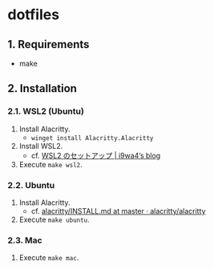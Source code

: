 # dotfiles

## 1. Requirements

- make

## 2. Installation

### 2.1. WSL2 (Ubuntu)

1. Install Alacritty.
    - `winget install Alacritty.Alacritty`
1. Install WSL2.
    - cf. [WSL2 のセットアップ | i9wa4’s blog](https://i9wa4.github.io/blog/2024/03/25/setup-wsl2.html)
1. Execute `make wsl2`.

### 2.2. Ubuntu

1. Install Alacritty.
    - cf. [alacritty/INSTALL.md at master · alacritty/alacritty](https://github.com/alacritty/alacritty/blob/master/INSTALL.md#debianubuntu)
1. Execute `make ubuntu`.

### 2.3. Mac

1. Execute `make mac`.
